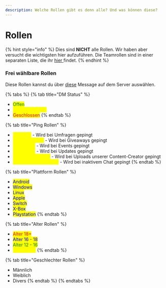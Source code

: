 ```yaml
---
description: Welche Rollen gibt es denn alle? Und was können diese?
---
```


# Rollen

{% hint style="info" %}
Dies sind **NICHT** alle Rollen. Wir haben aber versucht die wichtigsten hier aufzuführen. Die Teamrollen sind in einer separaten Liste, die ihr [hier ](../team/wer-macht-was-im-team.md)findet. &#x20;
{% endhint %}

### Frei wählbare Rollen

Diese Rollen kannst du über [diese](https://discord.com/channels/820711921158062120/820711921644470323/965174979022975016) Message auf dem Server auswählen.

{% tabs %}
{% tab title="DM Status" %}
* <mark style="color:green;">Offen</mark>
* <mark style="color:yellow;">Nur auf Anfrage</mark>
* <mark style="color:red;">Geschlossen</mark>
{% endtab %}

{% tab title="Ping Rollen" %}
* <mark style="color:yellow;">Umfrage</mark> - Wird bei Umfragen gepingt
* <mark style="color:yellow;">Giveaway Ping</mark> - Wird bei Giveaways gepingt
* <mark style="color:yellow;">Event Ping</mark> - Wird bei Events gepingt
* <mark style="color:yellow;">News Ping</mark> - Wird bei Updates gepingt
* <mark style="color:yellow;">Social Media Ping</mark> - Wird bei Uploads unserer Content-Creator gepingt
* <mark style="color:yellow;">Chat Wiederbelebung</mark> - Wird bei inaktivem Chat gepingt
{% endtab %}

{% tab title="Plattform Rollen" %}
* <mark style="color:blue;">Android</mark>
* <mark style="color:blue;">Windows</mark>
* <mark style="color:blue;">Linux</mark>
* <mark style="color:blue;">Apple</mark>
* <mark style="color:blue;">Switch</mark>
* <mark style="color:blue;">X-Box</mark>
* <mark style="color:blue;">Playstation</mark>
{% endtab %}

{% tab title="Alter Rollen" %}
* <mark style="color:red;">Alter 18+</mark>
* <mark style="color:blue;">Alter 16 - 18</mark>
* <mark style="color:green;">Alter 12 - 16</mark>
* <mark style="color:yellow;">Alter 6 - 12</mark>
{% endtab %}

{% tab title="Geschlechter Rollen" %}
* Männlich&#x20;
* Weiblich
* Divers
{% endtab %}
{% endtabs %}
